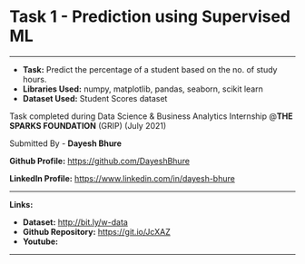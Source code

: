 # Task 1 - Prediction using Supervised ML
---

* **Task:** Predict the percentage of a student based on the no. of study hours.
* **Libraries Used:** numpy, matplotlib, pandas, seaborn, scikit learn
* **Dataset Used:** Student Scores dataset

Task completed during Data Science & Business Analytics Internship @**THE SPARKS FOUNDATION** (GRIP) (July 2021)

Submitted By -
**Dayesh Bhure**

**Github Profile:** https://github.com/DayeshBhure

**LinkedIn Profile:** https://www.linkedin.com/in/dayesh-bhure

---

**Links:**

* **Dataset:** http://bit.ly/w-data
* **Github Repository:** https://git.io/JcXAZ
* **Youtube:** 

---
